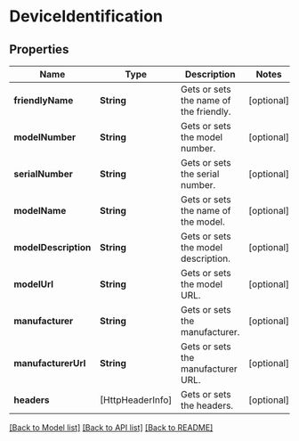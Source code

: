# DeviceIdentification

## Properties
Name | Type | Description | Notes
------------ | ------------- | ------------- | -------------
**friendlyName** | **String** | Gets or sets the name of the friendly. | [optional] 
**modelNumber** | **String** | Gets or sets the model number. | [optional] 
**serialNumber** | **String** | Gets or sets the serial number. | [optional] 
**modelName** | **String** | Gets or sets the name of the model. | [optional] 
**modelDescription** | **String** | Gets or sets the model description. | [optional] 
**modelUrl** | **String** | Gets or sets the model URL. | [optional] 
**manufacturer** | **String** | Gets or sets the manufacturer. | [optional] 
**manufacturerUrl** | **String** | Gets or sets the manufacturer URL. | [optional] 
**headers** | [HttpHeaderInfo] | Gets or sets the headers. | [optional] 

[[Back to Model list]](../README.md#documentation-for-models) [[Back to API list]](../README.md#documentation-for-api-endpoints) [[Back to README]](../README.md)


